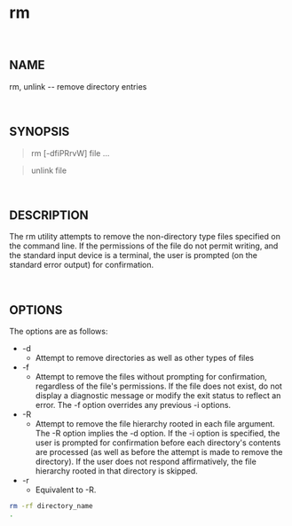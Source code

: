 # rm

<br>

## NAME

rm, unlink -- remove directory entries

<br>

## SYNOPSIS

> rm [-dfiPRrvW] file …

> unlink file

<br>

## DESCRIPTION

The rm utility attempts to remove the non-directory type files specified on the command line.  If the permissions of the file do not permit writing, and the standard input device is a terminal, the user is prompted (on the standard error output) for confirmation.

<br>

## OPTIONS

The options are as follows:

* -d
  * Attempt to remove directories as well as other types of files
* -f
  * Attempt to remove the files without prompting for confirmation, regardless of the file's permissions.  If the file does not exist, do not display a diagnostic message or modify the exit status to reflect an error.  The -f option overrides any previous -i options.
* -R
  * Attempt to remove the file hierarchy rooted in each file argument.  The -R option implies the -d option. If the -i option is specified, the user is prompted for confirmation before each directory's contents are processed (as well as before the attempt is made to remove the directory).  If the user does not respond affirmatively, the file hierarchy rooted in that directory is skipped.
* -r 
  * Equivalent to -R.
  
```bash
rm -rf directory_name
.
```

